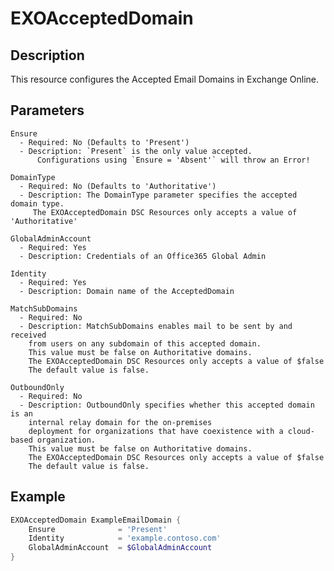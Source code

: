 # EXOAcceptedDomain

## Description

This resource configures the Accepted Email Domains in Exchange Online.

## Parameters

    Ensure
      - Required: No (Defaults to 'Present')
      - Description: `Present` is the only value accepted.
          Configurations using `Ensure = 'Absent'` will throw an Error!

    DomainType
      - Required: No (Defaults to 'Authoritative')
      - Description: The DomainType parameter specifies the accepted domain type.
         The EXOAcceptedDomain DSC Resources only accepts a value of 'Authoritative'

    GlobalAdminAccount
      - Required: Yes
      - Description: Credentials of an Office365 Global Admin

    Identity
      - Required: Yes
      - Description: Domain name of the AcceptedDomain

    MatchSubDomains
      - Required: No
      - Description: MatchSubDomains enables mail to be sent by and received
        from users on any subdomain of this accepted domain.
        This value must be false on Authoritative domains.
        The EXOAcceptedDomain DSC Resources only accepts a value of $false
        The default value is false.

    OutboundOnly
      - Required: No
      - Description: OutboundOnly specifies whether this accepted domain is an
        internal relay domain for the on-premises
        deployment for organizations that have coexistence with a cloud-based organization.
        This value must be false on Authoritative domains.
        The EXOAcceptedDomain DSC Resources only accepts a value of $false
        The default value is false.

## Example

```PowerShell
EXOAcceptedDomain ExampleEmailDomain {
    Ensure              = 'Present'
    Identity            = 'example.contoso.com'
    GlobalAdminAccount  = $GlobalAdminAccount
}
```

